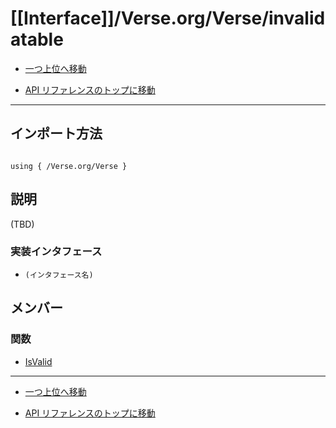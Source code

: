 # [[Interface]]/Verse.org/Verse/invalidatable

- [一つ上位へ移動](../main.md)

- [API リファレンスのトップに移動](/main.md)

---

## インポート方法

```verse

using { /Verse.org/Verse }

```

## 説明

(TBD)

### 実装インタフェース

- `(インタフェース名)`

## メンバー

### 関数

- [IsValid](./F_IsValid/main.md)

---

- [一つ上位へ移動](../main.md)

- [API リファレンスのトップに移動](/main.md)
